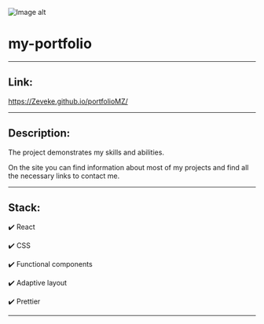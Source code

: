 ![Image alt](./src/images/for-readme/main_img.png)

# **my-portfolio**

---

## Link:

https://Zeveke.github.io/portfolioMZ/

---

## Description:

The project demonstrates my skills and abilities.

On the site you can find information about most of my projects and find all the necessary links to contact me.

---

## Stack:

✔️ React

✔️ CSS

✔️ Functional components

✔️ Adaptive layout

✔️ Prettier

---
